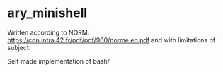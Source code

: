 # ary_minishell

Written according to NORM: https://cdn.intra.42.fr/pdf/pdf/960/norme.en.pdf and with limitations of subject.

Self made implementation of bash/
